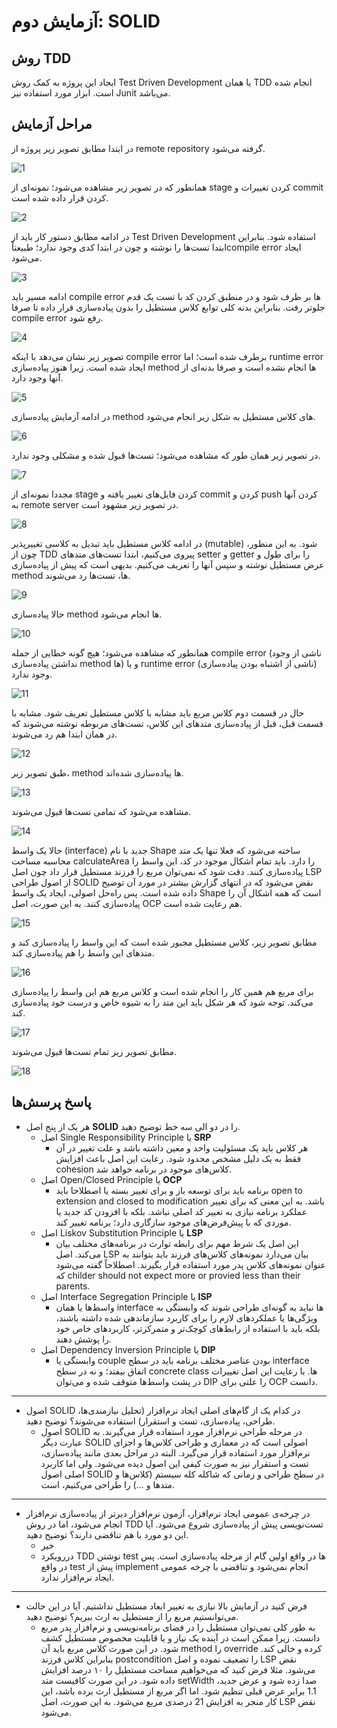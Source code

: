 # آزمایش دوم: SOLID
## روش TDD
ایجاد این پروژه به کمک روش Test Driven Development یا همان TDD انجام شده است. ابزار مورد استفاده نیز Junit می‌باشد.
## مراحل آزمایش
در ابتدا مطابق تصویر زیر پروژه از remote repository گرفته می‌شود.

![1](https://github.com/soleyman79/SE_Lab2/assets/59166192/e6f5bebd-84b2-4c96-bb17-5edbbf35bef0)

همانطور که در تصویر زیر مشاهده می‌شود؛ نمونه‌ای از stage کردن تغییرات و commit کردن قرار داده شده است.

![2](https://github.com/soleyman79/SE_Lab2/assets/59166192/3aa77d20-8b90-4d4f-ab9d-d382c31d35a4)

در ادامه مطابق دستور کار باید از Test Driven Development استفاده شود. بنابراین ابتدا تست‌ها را نوشته و چون در ابتدا کدی وجود ندارد؛ طبیعتاًcompile error ایجاد می‌شود.

![3](https://github.com/soleyman79/SE_Lab2/assets/59166192/e11dd3d4-bddb-4908-a6fe-4d147fd53e5f)

ادامه مسیر باید compile error ها بر طرف شود و در منطبق کردن کد با تست یک قدم جلوتر رفت. بنابراین بدنه کلی توابع کلاس مستطیل را بدون پیاده‌سازی قرار داده تا صرفا compile error رفع شود.

![4](https://github.com/soleyman79/SE_Lab2/assets/59166192/f7a9723b-a0de-49bd-a8e3-411023bf8b6a)

تصویر زیر نشان می‌دهد با اینکه compile error برطرف شده است؛ اما runtime error ایجاد شده است. زیرا هنوز پیاده‌سازی method ها انجام نشده است و صرفا بدنه‌ای از آنها وجود دارد.

![5](https://github.com/soleyman79/SE_Lab2/assets/59166192/fc04ba64-514b-470c-92fe-149bb68d6729)

در ادامه آزمایش پیاده‌سازی method های کلاس مستطیل به شکل زیر انجام می‌شود.

![6](https://github.com/soleyman79/SE_Lab2/assets/59166192/775869fb-9d6d-4dfa-9ff9-1276d28d6758)

در تصویر زیر همان طور که مشاهده می‌شود؛ تست‌ها قبول شده و مشکلی وجود ندارد.

![7](https://github.com/soleyman79/SE_Lab2/assets/59166192/3bf21fb3-b492-4de2-ab1d-44b60c35cf39)

مجددا نمونه‌ای از stage کردن فایل‌های تغییر یافته و commit کردن و push کردن آنها به remote server در تصویر زیر مشهود است.

![8](https://github.com/soleyman79/SE_Lab2/assets/59166192/c86177c1-8cb4-4c19-ba83-7dcc517bc5b4)

در ادامه کلاس مستطیل باید تبدیل به کلاسی تغییرپذیر (mutable) شود. به این منظور، چون از TDD پیروی می‌کنیم، ابتدا تست‌های متدهای setter و getter را برای طول و عرض مستطیل نوشته و سپس آنها را تعریف می‌کنیم. بدیهی است که پیش از پیاده‌سازی method ها، تست‌ها رد می‌شوند.

![9](https://github.com/soleyman79/SE_Lab2/assets/59166192/8f7b8837-c108-45d1-92b5-2411e24b2682)

حالا پیاده‌سازی method ها انجام می‌شود.

![10](https://github.com/soleyman79/SE_Lab2/assets/59166192/8e0e451b-5f0f-4293-9fcf-64b12293c419)

همانطور که مشاهده می‌شود؛ هیچ گونه خطایی از جمله compile error (ناشی از وجود نداشتن پیاده‌سازی method ها) و یا runtime error (ناشی از اشتباه بودن پیاده‌سازی) وجود ندارد.

![11](https://github.com/soleyman79/SE_Lab2/assets/59166192/35ad3c49-a06e-48ba-9b1f-b754ea9247ca)

حال در قسمت دوم کلاس مربع باید مشابه با کلاس مستطیل تعریف شود. مشابه با قسمت قبل، قبل از پیاده‌سازی متدهای این کلاس، تست‌های مربوطه نوشته می‌شوند که در همان ابتدا هم رد می‌شوند.

![12](https://github.com/soleyman79/SE_Lab2/assets/59166192/5a049b2e-8dc8-4bd4-a04c-d62ff947087b)

طبق تصویر زیر، method ها پیاده‌سازی شده‌اند.

![13](https://github.com/soleyman79/SE_Lab2/assets/59166192/a28c5881-ce57-43d8-ab10-9e129dae4966)

مشاهده می‌شود که تمامی تست‌ها قبول می‌شوند.

![14](https://github.com/soleyman79/SE_Lab2/assets/59166192/60002853-93e3-49b9-8e70-10f788819a7a)

حالا یک واسط (interface) جدید با نام Shape ساخته می‌شود که فعلا تنها یک متد محاسبه مساحت calculateArea را دارد. باید تمام اشکال موجود در کد، این واسط را پیاده‌سازی کنند. دقت شود که نمی‌توان مربع را فرزند مستطیل قرار داد چون اصل LSP از اصول طراحی SOLID نقض می‌شود که در انتهای گزارش بیشتر در مورد آن توضیح داده شده است. پس راه‌حل اصولی، ایجاد یک واسط Shape است که همه اشکال آن را پیاده‌سازی کنند. به این صورت، اصل OCP هم رعایت شده است.

![15](https://github.com/soleyman79/SE_Lab2/assets/59166192/0902f2ab-7cdf-49fa-ad59-c9e8903c9049)

مطابق تصویر زیر، کلاس مستطیل مجبور شده است که این واسط را پیاده‌سازی کند و متد‌های این واسط را هم پیاده‌سازی کند.

![16](https://github.com/soleyman79/SE_Lab2/assets/59166192/d2563163-40a8-4f67-9480-05dc87796634)

برای مربع هم همین کار را انجام شده است و کلاس مربع هم این واسط را پیاده‌سازی می‌کند. توجه شود که هر شکل باید این متد را به شیوه خاص و درست خود پیاده‌سازی کند.

![17](https://github.com/soleyman79/SE_Lab2/assets/59166192/2a70213a-2528-4363-970b-b51a8d22f2e5)

مطابق تصویر زیر تمام تست‌ها قبول می‌شوند.

![18](https://github.com/soleyman79/SE_Lab2/assets/59166192/e4d7e4b6-3a23-4192-893b-742798924c06)




## پاسخ پرسش‌ها
+ هر یک از پنج اصل **SOLID** را در دو الی سه خط توضیح دهید.
  + اصل Single Responsibility Principle یا **SRP**
    + هر کلاس باید یک مسئولیت واحد و معین داشته باشد و علت تغییر در آن فقط به یک دلیل مشخص محدود شود. رعایت این اصل باعث افزایش cohesion کلاس‌های موجود در برنامه خواهد شد.
  + اصل Open/Closed Principle یا **OCP**
    + برنامه باید برای توسعه باز و برای تغییر بسته یا اصطلاحا باید open to extension and closed to modification باشد. به این معنی که برای تغییر عملکرد برنامه نیازی به تغییر کد اصلی نباشد. بلکه با افزودن کد جدید یا موردی که با پیش‌فرض‌های موجود سازگاری دارد؛ برنامه تغییر کند.
  + اصل Liskov Substitution Principle یا **LSP**
    + این اصل یک شرط مهم برای رابطه توارث در برنامه‌های مختلف بیان می‌کند. اصل LSP بیان می‌دارد نمونه‌های کلاس‌های فرزند باید بتوانند به عنوان نمونه‌های کلاس پدر مورد استفاده قرار بگیرند. اصطلاحاً گفته می‌شود که childer should not expect more or provied less than their parents.
  + اصل Interface Segregation Principle یا **ISP**
    + واسط‌ها یا همان interface ها نباید به گونه‌ای طراحی شوند که وابستگی به ویژگی‌ها یا عملکردهای لازم را برای کاربرد سازماندهی شده داشته باشند، بلکه باید با استفاده از رابط‌های کوچک‌تر و متمرکزتر، کاربردهای خاص خود را پوشش دهند.
  + اصل Dependency Inversion Principle یا **DIP**
    + وابستگی یا couple بودن عناصر مختلف برنامه باید در سطح interface اتفاق بیفتد؛ و نه در سطح concrete class ها. با رعایت این اصل تغییرات در پشت واسط‌ها متوقف شده و می‌توان DIP را علتی برای OCP دانست.
---
+  اصول SOLID در کدام یک از گام‌های اصلی ایجاد نرم‌افزار (تحلیل نیازمندی‌ها، طراحی، پیاده‌سازی، تست و استقرار) استفاده می‌شوند؟ توضیح دهید.
    + اصول SOLID در مرحله طراحی نرم‌افزار مورد استفاده قرار می‌گیرند. به عبارت دیگر SOLID اصولی است که در معماری و طراحی کلاس‌ها و اجزای نرم‌افزار مورد استفاده قرار می‌گیرد. البته در مراحل بعدی مانند پیاده‌سازی، تست و استقرار نیز به صورت کیفی این اصول دیده می‌شود. ولی اما کاربرد اصلی اصول SOLID در سطح طراحی و زمانی که شاکله کله سیستم (کلاس‌ها و متدها و ...) را طراحی می‌کنیم، است.
---
+  در چرخه‌ی عمومی ایجاد نرم‌افزار، آزمون نرم‌افزار دیرتر از پیاده‌سازی نرم‌افزار انجام می‌شود، اما در روش TDD تست‌نویسی پیش از پیاده‌سازی شروع می‌شود. آیا این دو مورد با هم تناقضی دارند؟ توضیح دهید.
    + خیر
    + دررویکرد TDD نوشتن test ها در واقع اولین گام از مرحله پباده‌سازی است. پس در واقع test پیش از implement انجام نمی‌شود و تناقضی با چرخه عمومی ایجاد نرم‌افزار ندارد. 
---
+ فرض کنید در آزمایش بالا نیازی به تغییر ابعاد مستطیل نداشتیم. آیا در این حالت می‌توانستیم مربع را از مستطیل به ارث ببریم؟ توضیح دهید.
  + به طور کلی نمی‌توان مستطیل را در فضای برنامه‌نویسی و نرم‌افزار پدر مربع دانست. زیرا ممکن است در آینده یک نیاز و یا قابلیت مخصوص مستطیل کشف شود. در این صورت کلاس مربع باید آن method را override کرده و خالی کند. بنابراین کلاس فرزند postcondition را تضعیف نموده و اصل LSP نقض می‌شود. مثلا فرض کنید که می‌خواهیم مساحت مستطیل را ۱۰ درصد افزایش داده شود. در این صورت کافیست متد setWidth صدا زده شود و عرض جدید، 1.1 برابر عرض قبلی تنظیم شود. اما اگر مربع از مستطیل ارث برده باشد، این کار منجر به افزایش 21 درصدی مربع می‌شود. به این صورت، اصل LSP نقض می‌شود.
